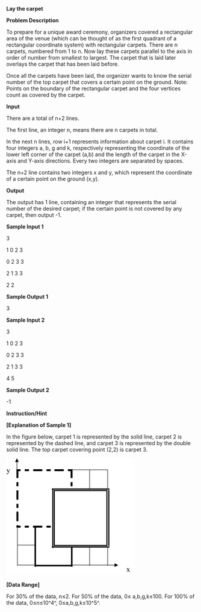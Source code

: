 **Lay the carpet**

**Problem Description**

To prepare for a unique award ceremony, organizers covered a rectangular area of the venue (which can be thought of as the first quadrant of a rectangular coordinate system) with rectangular carpets. There are n carpets, numbered from 1 to n. Now lay these carpets parallel to the axis in order of number from smallest to largest. The carpet that is laid later overlays the carpet that has been laid before.

Once all the carpets have been laid, the organizer wants to know the serial number of the top carpet that covers a certain point on the ground. Note: Points on the boundary of the rectangular carpet and the four vertices count as covered by the carpet.

**Input**

There are a total of n+2 lines.

The first line, an integer n, means there are n carpets in total.

In the next n lines, row i+1 represents information about carpet i. It contains four integers a, b, g and k, respectively representing the coordinate of the lower left corner of the carpet (a,b) and the length of the carpet in the X-axis and Y-axis directions. Every two integers are separated by spaces.

The n+2 line contains two integers x and y, which represent the coordinate of a certain point on the ground (x,y).

**Output**

The output has 1 line, containing an integer that represents the serial number of the desired carpet; if the certain point is not covered by any carpet, then output -1.

**Sample Input 1**

3

1 0 2 3

0 2 3 3

2 1 3 3

2 2

**Sample Output 1**

3

**Sample Input 2**

3

1 0 2 3

0 2 3 3

2 1 3 3

4 5

**Sample Output 2**

-1

**Instruction/Hint**

**\[Explanation of Sample 1\]**

In the figure below, carpet 1 is represented by the solid line, carpet 2 is represented by the dashed line, and carpet 3 is represented by the double solid line. The top carpet covering point (2,2) is carpet 3.

![IMG<span data-type=](media/image1.png)

**\[Data Range\]**

For 30% of the data, n≤2.
For 50% of the data, 0≤ a,b,g,k≤100.
For 100% of the data, 0≤n≤10^4^, 0≤a,b,g,k≤10^5^.
